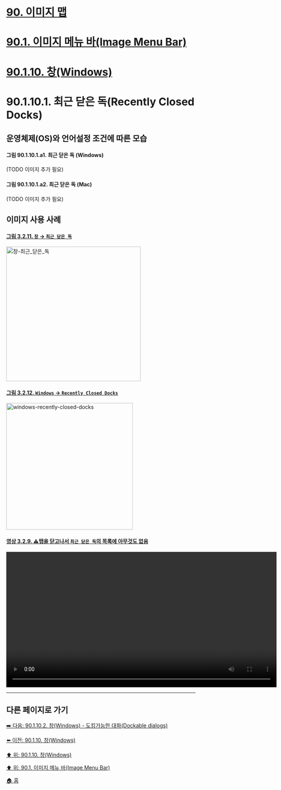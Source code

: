 # [90. 이미지 맵](./90-00-image-map.md)
# [90.1. 이미지 메뉴 바(Image Menu Bar)](./90-01-00-image-menu-bar.md)
# [90.1.10. 창(Windows)](./90-01-10-windows.md)
# 90.1.10.1. 최근 닫은 독(Recently Closed Docks)
## 운영체제(OS)와 언어설정 조건에 따른 모습
#### 그림 90.1.10.1.a1. 최근 닫은 독 (Windows)
(TODO 이미지 추가 필요)

#### 그림 90.1.10.1.a2. 최근 닫은 독 (Mac)
(TODO 이미지 추가 필요)

## 이미지 사용 사례
#### [그림 3.2.11. `창` → `최근 닫은 독`](https://wonder13662.github.io/gimp/2.10.36_ko/03-02-00-main-window.html#%EA%B7%B8%EB%A6%BC-3211-%EC%B0%BD--%EC%B5%9C%EA%B7%BC-%EB%8B%AB%EC%9D%80-%EB%8F%85)
[<img width="358" alt="창-최근_닫은_독" src="https://github.com/wonder13662/gimp/assets/15767104/90bfd69b-48ab-46d1-992d-18377afc1408">](https://wonder13662.github.io/gimp/2.10.36_ko/03-02-00-main-window.html#%EA%B7%B8%EB%A6%BC-3211-%EC%B0%BD--%EC%B5%9C%EA%B7%BC-%EB%8B%AB%EC%9D%80-%EB%8F%85)

#### [그림 3.2.12. `Windows` → `Recently Closed Docks`](https://wonder13662.github.io/gimp/2.10.36_ko/03-02-00-main-window.html#%EA%B7%B8%EB%A6%BC-3212-windows--recently-closed-docks)
[<img width="337" alt="windows-recently-closed-docks" src="https://github.com/wonder13662/gimp/assets/15767104/f1c526e6-40a5-4eaf-a40e-6715d3420a46">](https://wonder13662.github.io/gimp/2.10.36_ko/03-02-00-main-window.html#%EA%B7%B8%EB%A6%BC-3212-windows--recently-closed-docks)

#### [영상 3.2.9. ⚠️탭을 닫고나서 `최근 닫은 독`의 목록에 아무것도 없음](https://wonder13662.github.io/gimp/2.10.36_ko/03-02-00-main-window.html#%EC%98%81%EC%83%81-329-%EF%B8%8F%ED%83%AD%EC%9D%84-%EB%8B%AB%EA%B3%A0%EB%82%98%EC%84%9C-%EC%B5%9C%EA%B7%BC-%EB%8B%AB%EC%9D%80-%EB%8F%85%EC%9D%98-%EB%AA%A9%EB%A1%9D%EC%97%90-%EC%95%84%EB%AC%B4%EA%B2%83%EB%8F%84-%EC%97%86%EC%9D%8C)
<video controls="controls" width="720" environment="MacOS:Sonoma 14.2.1 GIMP 2.10.36" src="https://github.com/wonder13662/gimp/assets/15767104/28a9dde1-984f-4639-85b5-16e3aca8a8af"></video>


***

## 다른 페이지로 가기

[➡️ 다음: 90.1.10.2. 창(Windows) - 도킹가능한 대화(Dockable dialogs)](./90-01-10-windowsx-02-dockable_dialogs.md)

[⬅️ 이전: 90.1.10. 창(Windows)](./90-01-10-windows.md)

[⬆️ 위: 90.1.10. 창(Windows)](./90-01-10-windows.md)

[⬆️ 위: 90.1. 이미지 메뉴 바(Image Menu Bar)](./90-01-00-image-menu-bar.md)

[🏠 홈](./00-home.md)
